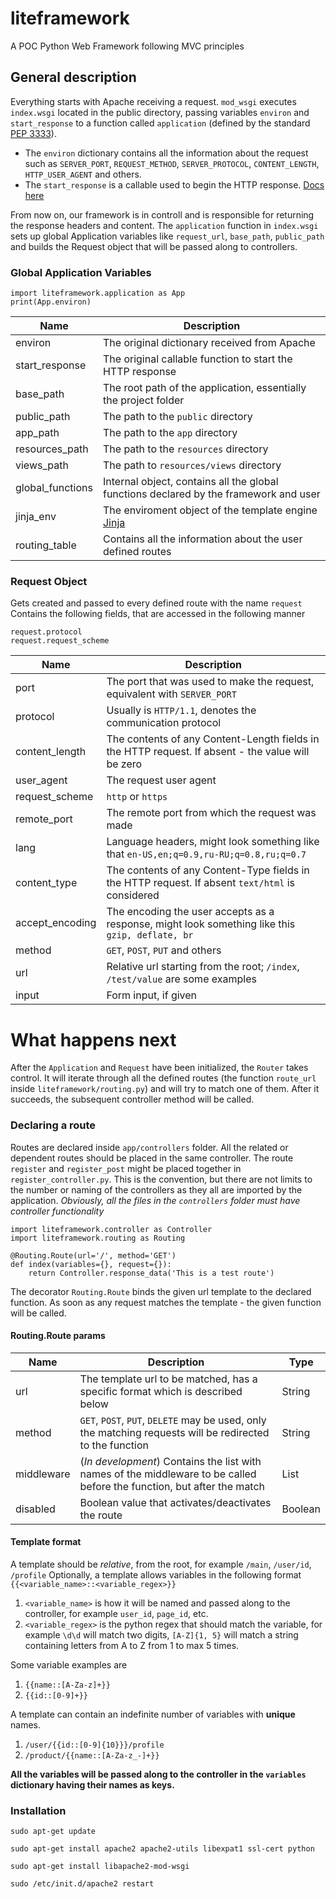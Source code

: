 # liteframework
A POC Python Web Framework following MVC principles

## General description
Everything starts with Apache receiving a request. `mod_wsgi` executes `index.wsgi` located in the public directory, passing variables `environ` and `start_response` to a function called `application` (defined by the standard [PEP 3333](https://www.python.org/dev/peps/pep-0333/)).
* The `environ` dictionary contains all the information about the request such as `SERVER_PORT`, `REQUEST_METHOD`, `SERVER_PROTOCOL`, `CONTENT_LENGTH`, `HTTP_USER_AGENT` and others.
* The `start_response` is a callable used to begin the HTTP response. [Docs here](https://www.python.org/dev/peps/pep-0333/#the-start-response-callable)

From now on, our framework is in controll and is responsible for returning the response headers and content.
The `application` function in `index.wsgi` sets up global Application variables like `request_url`, `base_path`, `public_path` and builds the Request object that will be passed along to controllers.

### Global Application Variables
```
import liteframework.application as App
print(App.environ)
```
| Name              | Description                                                                           |
|-------------------|---------------------------------------------------------------------------------------|
| environ           | The original dictionary received from Apache                                          |
| start_response    | The original callable function to start the HTTP response                             |
| base_path         | The root path of the application, essentially the project folder                      |
| public_path       | The path to the `public` directory                                                    |
| app_path          | The path to the `app` directory                                                       |
| resources_path    | The path to the `resources` directory                                                 | 
| views_path        | The path to `resources/views` directory                                               |
| global_functions  | Internal object, contains all the global functions declared by the framework and user |
| jinja_env         | The enviroment object of the template engine [Jinja](http://jinja.pocoo.org/)         |
| routing_table     | Contains all the information about the user defined routes                            |

### Request Object 
Gets created and passed to every defined route with the name `request`
Contains the following fields, that are accessed in the following manner 
```
request.protocol
request.request_scheme
```
| Name | Description |
|------|-------------|
| port | The port that was used to make the request, equivalent with `SERVER_PORT` |
| protocol | Usually is `HTTP/1.1`, denotes the communication protocol |
| content_length | The contents of any Content-Length fields in the HTTP request. If absent - the value will be zero |
| user_agent | The request user agent |
| request_scheme | `http` or `https` |
| remote_port | The remote port from which the request was made |
| lang | Language headers, might look something like that `en-US,en;q=0.9,ru-RU;q=0.8,ru;q=0.7`
| content_type | The contents of any Content-Type fields in the HTTP request. If absent `text/html` is considered |
| accept_encoding | The encoding the user accepts as a response, might look something like this `gzip, deflate, br`
| method | `GET`, `POST`, `PUT` and others |
| url | Relative url starting from the root; `/index`, `/test/value` are some examples
| input | Form input, if given |  

# What happens next
After the `Application` and `Request` have been initialized, the `Router` takes control.
It will iterate through all the defined routes (the function `route_url` inside `liteframework/routing.py`) and will try to match one of them. After it succeeds, the subsequent controller method will be called.
### Declaring a route
Routes are declared inside `app/controllers` folder. All the related or dependent routes should be placed in the same controller. The route `register` and `register_post` might be placed together in `register_controller.py`. This is the convention, but there are not limits to the number or naming of the controllers as they all are imported by the application.
_Obviously, all the files in the `controllers` folder _must_ have controller functionality_
```
import liteframework.controller as Controller 
import liteframework.routing as Routing 

@Routing.Route(url='/', method='GET')
def index(variables={}, request={}):
    return Controller.response_data('This is a test route')
```
The decorator `Routing.Route` binds the given url template to the declared function. As soon as any request matches the template - the given function will be called.

#### Routing.Route params

| Name | Description | Type |
|------|-------------|------|
| url | The template url to be matched, has a specific format which is described below | String |
| method | `GET`, `POST`, `PUT`, `DELETE` may be used, only the matching requests will be redirected to the function | String |
| middleware | (_In development_) Contains the list with names of the middleware to be called before the function, but after the match | List |
| disabled | Boolean value that activates/deactivates the route | Boolean |

#### Template format
A template should be _relative_, from the root, for example `/main`, `/user/id`, `/profile`
Optionally, a template allows variables in the following format `{{<variable_name>::<variable_regex>}}`
1. `<variable_name>` is how it will be named and passed along to the controller, for example `user_id`, `page_id`, etc.
2. `<variable_regex>` is the python regex that should match the variable, for example `\d\d` will match two digits, `[A-Z]{1, 5}` will match a string containing letters from A to Z from 1 to max 5 times.

Some variable examples are 
1. `{{name::[A-Za-z]+}}`
2. `{{id::[0-9]+}}`

A template can contain an indefinite number of variables with **unique** names.
1. `/user/{{id::[0-9]{10}}}/profile`
2. `/product/{{name::[A-Za-z_-]+}}`

**All the variables will be passed along to the controller in the `variables` dictionary having their names as keys.**


### Installation

`sudo apt-get update`

`sudo apt-get install apache2 apache2-utils libexpat1 ssl-cert python`

`sudo apt-get install libapache2-mod-wsgi`

`sudo /etc/init.d/apache2 restart`